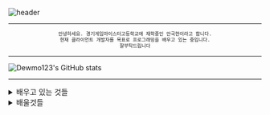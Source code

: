 ![header](https://capsule-render.vercel.app/api?type=waving&color=timeGradient&text=Welcome%20to%20Dewmo123's%20GitHub%20👋&animation=twinkling&fontSize=35&fontAlignY=40&fontAlign=70&height=250)

---
<center>

<span style="font-size:80%">

```sh
안녕하세요. 경기게임마이스터고등학교에 재학중인 안국현이라고 합니다.
현재 클라이언트 개발자를 목표로 프로그래밍을 배우고 있는 중입니다.
잘부탁드립니다
```

</span>
</center>


---
![Dewmo123's GitHub stats](https://github-readme-stats.vercel.app/api?username=Dewmo123&show_icons=true&theme=radical)


---

<span style="font-size:105%">

<details>
<summary>
배우고 있는 것들
</summary>
   <br>

![C++](	https://img.shields.io/badge/C%2B%2B-00599C?style=for-the-badge&logo=c%2B%2B&logoColor=whitee) ![C#](	https://img.shields.io/badge/C%23-239120?style=for-the-badge&logo=c-sharp&logoColor=white) ![unity](	https://img.shields.io/badge/Unity-100000?style=for-the-badge&logo=unity&logoColor=white)

</details>
<details>
<summary>
배울것들
</summary>
   <br>
  
![unreal](	https://img.shields.io/badge/unrealengine-%23313131.svg?style=for-the-badge&logo=unrealengine&logoColor=white) ![Python](		https://img.shields.io/badge/Python-14354C?style=for-the-badge&logo=python&logoColor=white)

</details>
</span>